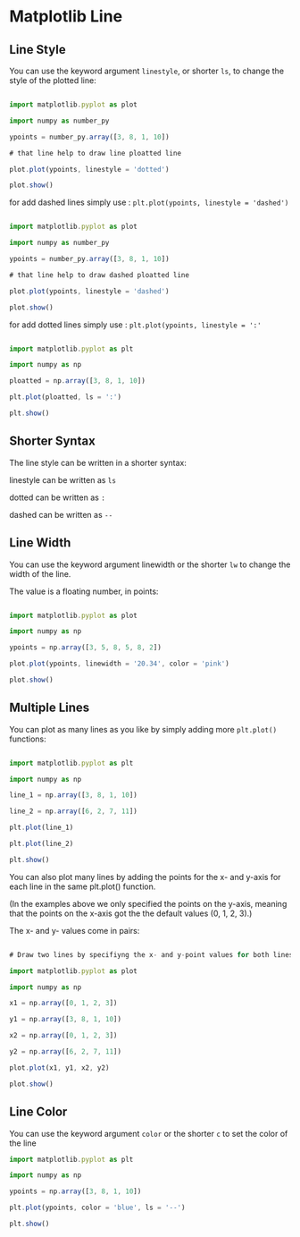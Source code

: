 # Matplotlib Line

## Line Style

You can use the keyword argument `linestyle`, or shorter `ls`, to change the style of the plotted line:

```javascript

import matplotlib.pyplot as plot

import numpy as number_py

ypoints = number_py.array([3, 8, 1, 10])

# that line help to draw line ploatted line

plot.plot(ypoints, linestyle = 'dotted')

plot.show()

```

for add dashed lines simply use : `plt.plot(ypoints, linestyle = 'dashed')`

```javascript

import matplotlib.pyplot as plot

import numpy as number_py

ypoints = number_py.array([3, 8, 1, 10])

# that line help to draw dashed ploatted line

plot.plot(ypoints, linestyle = 'dashed')

plot.show()

```
for add dotted lines simply use : `plt.plot(ypoints, linestyle = ':'`

```javascript

import matplotlib.pyplot as plt

import numpy as np

ploatted = np.array([3, 8, 1, 10])

plt.plot(ploatted, ls = ':')

plt.show()

```

## Shorter Syntax

The line style can be written in a shorter syntax:

linestyle can be written as `ls`

dotted can be written as `:`

dashed can be written as `--`

## Line Width

You can use the keyword argument linewidth or the shorter `lw` to change the width of the line.

The value is a floating number, in points:

```javascript

import matplotlib.pyplot as plot

import numpy as np

ypoints = np.array([3, 5, 8, 5, 8, 2])

plot.plot(ypoints, linewidth = '20.34', color = 'pink')

plot.show()

```

## Multiple Lines

You can plot as many lines as you like by simply adding more `plt.plot()` functions:


```javascript

import matplotlib.pyplot as plt

import numpy as np

line_1 = np.array([3, 8, 1, 10])

line_2 = np.array([6, 2, 7, 11])

plt.plot(line_1)

plt.plot(line_2)

plt.show()

```

You can also plot many lines by adding the points for the x- and y-axis for each line in the same plt.plot() function.

(In the examples above we only specified the points on the y-axis, meaning that the points on the x-axis got the the default values (0, 1, 2, 3).)

The x- and y- values come in pairs:

```javascript

# Draw two lines by specifiyng the x- and y-point values for both lines:

import matplotlib.pyplot as plot

import numpy as np

x1 = np.array([0, 1, 2, 3])

y1 = np.array([3, 8, 1, 10])

x2 = np.array([0, 1, 2, 3])

y2 = np.array([6, 2, 7, 11])

plot.plot(x1, y1, x2, y2)

plot.show()

```

## Line Color

You can use the keyword argument `color` or the shorter `c` to set the color of the line

```javascript
import matplotlib.pyplot as plt

import numpy as np

ypoints = np.array([3, 8, 1, 10])

plt.plot(ypoints, color = 'blue', ls = '--')

plt.show()
```
